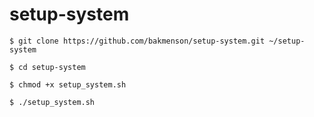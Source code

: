 # setup-system

    $ git clone https://github.com/bakmenson/setup-system.git ~/setup-system

    $ cd setup-system

    $ chmod +x setup_system.sh

    $ ./setup_system.sh
